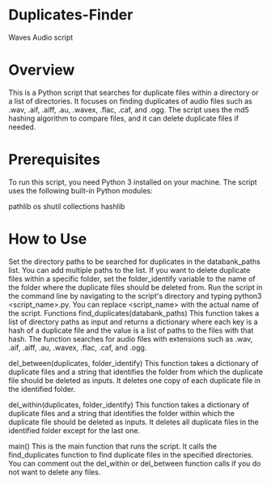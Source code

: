 # Duplicates-Finder
Waves Audio script

# Overview
This is a Python script that searches for duplicate files within a directory or a list of directories. It focuses on finding duplicates of audio files such as .wav, .aif, .aiff, .au, .wavex, .flac, .caf, and .ogg. The script uses the md5 hashing algorithm to compare files, and it can delete duplicate files if needed.

# Prerequisites
To run this script, you need Python 3 installed on your machine. The script uses the following built-in Python modules:

pathlib
os
shutil
collections
hashlib

# How to Use
Set the directory paths to be searched for duplicates in the databank_paths list. You can add multiple paths to the list.
If you want to delete duplicate files within a specific folder, set the folder_identify variable to the name of the folder where the duplicate files should be deleted from.
Run the script in the command line by navigating to the script's directory and typing python3 <script_name>.py. You can replace <script_name> with the actual name of the script.
Functions
find_duplicates(databank_paths)
This function takes a list of directory paths as input and returns a dictionary where each key is a hash of a duplicate file and the value is a list of paths to the files with that hash. The function searches for audio files with extensions such as .wav, .aif, .aiff, .au, .wavex, .flac, .caf, and .ogg.

del_between(duplicates, folder_identify)
This function takes a dictionary of duplicate files and a string that identifies the folder from which the duplicate file should be deleted as inputs. It deletes one copy of each duplicate file in the identified folder.

del_within(duplicates, folder_identify)
This function takes a dictionary of duplicate files and a string that identifies the folder within which the duplicate file should be deleted as inputs. It deletes all duplicate files in the identified folder except for the last one.

main()
This is the main function that runs the script. It calls the find_duplicates function to find duplicate files in the specified directories. You can comment out the del_within or del_between function calls if you do not want to delete any files.

